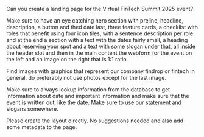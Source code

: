 Can you create a landing page for the Virtual FinTech Summit 2025 event?

Make sure to have an eye catching hero section with preline, headline, description, a button and thed date last, three feature cards, a checklist with roles that benefit using four icon tiles, with a sentence description per role and at the end a section with a text with the dates fairly small, a heading about reserving your spot and a text with some slogan under that, all inside the header slot and then in the main content the webform for the event on the left and an image on the right that is 1:1 ratio.

Find images with graphics that represent our company findrop or fintech in general, do preferably not use photos except for the last image.

Make sure to always lookup information from the database to get information about date and important information and make sure that the event is written out, like the date. Make sure to use our statement and slogans somewhere.

Please create the layout directly. No suggestions needed and also add some metadata to the page.
